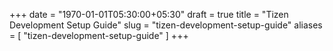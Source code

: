 +++
date = "1970-01-01T05:30:00+05:30"
draft = true
title = "Tizen Development Setup Guide"
slug = "tizen-development-setup-guide"
aliases = [
	"tizen-development-setup-guide"
]
+++
